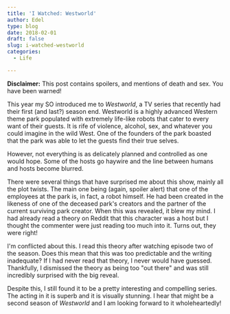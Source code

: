 ```yaml
---
title: 'I Watched: Westworld'
author: Edel
type: blog
date: 2018-02-01
draft: false
slug: i-watched-westworld
categories:
  - Life

---
```

**Disclaimer:** This post contains spoilers, and mentions of death and sex. You have been warned!

This year my SO introduced me to _Westworld_, a TV series that recently had their first (and last?) season end. Westworld is a highly advanced Western theme park populated with extremely life-like robots that cater to every want of their guests. It is rife of violence, alcohol, sex, and whatever you could imagine in the wild West. One of the founders of the park boasted that the park was able to let the guests find their true selves.

However, not everything is as delicately planned and controlled as one would hope. Some of the hosts go haywire and the line between humans and hosts become blurred.

There were several things that have surprised me about this show, mainly all the plot twists. The main one being (again, spoiler alert) that one of the employees at the park is, in fact, a robot himself. He had been created in the likeness of one of the deceased park's creators and the partner of the current surviving park creator. When this was revealed, it blew my mind. I had already read a theory on Reddit that this character was a host but I thought the commenter were just reading too much into it. Turns out, they were right!

I'm conflicted about this. I read this theory after watching episode two of the season. Does this mean that this was too predictable and the writing inadequate? If I had never read that theory, I never would have guessed. Thankfully, I dismissed the theory as being too "out there" and was still incredibly surprised with the big reveal.

Despite this, I still found it to be a pretty interesting and compelling series. The acting in it is superb and it is visually stunning. I hear that might be a second season of _Westworld_ and I am looking forward to it wholeheartedly!